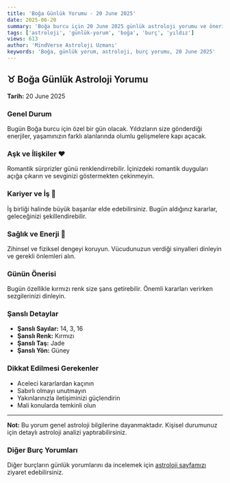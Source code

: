 ```yaml
---
title: 'Boğa Günlük Yorumu - 20 June 2025'
date: 2025-06-20
summary: 'Boğa burcu için 20 June 2025 günlük astroloji yorumu ve önerileri.'
tags: ['astroloji', 'günlük-yorum', 'boğa', 'burç', 'yıldız']
views: 613
author: 'MindVerse Astroloji Uzmanı'
keywords: 'Boğa, günlük yorum, astroloji, burç yorumu, 20 June 2025'
---
```


## ♉ Boğa Günlük Astroloji Yorumu

**Tarih:** 20 June 2025

### Genel Durum

Bugün Boğa burcu için özel bir gün olacak. Yıldızların size gönderdiği enerjiler, yaşamınızın farklı alanlarında olumlu gelişmelere kapı açacak.

### Aşk ve İlişkiler ❤️

Romantik sürprizler günü renklendirrebilir. İçinizdeki romantik duyguları açığa çıkarın ve sevginizi göstermekten çekinmeyin.

### Kariyer ve İş 💼

İş birliği halinde büyük başarılar elde edebilirsiniz. Bugün aldığınız kararlar, geleceğinizi şekillendirebilir.

### Sağlık ve Enerji 🌟

Zihinsel ve fiziksel dengeyi koruyun. Vücudunuzun verdiği sinyalleri dinleyin ve gerekli önlemleri alın.

### Günün Önerisi

Bugün özellikle kırmızı renk size şans getirebilir. Önemli kararları verirken sezgilerinizi dinleyin.

### Şanslı Detaylar

- **Şanslı Sayılar:** 14, 3, 16
- **Şanslı Renk:** Kırmızı
- **Şanslı Taş:** Jade
- **Şanslı Yön:** Güney

### Dikkat Edilmesi Gerekenler

- Aceleci kararlardan kaçının
- Sabırlı olmayı unutmayın
- Yakınlarınızla iletişiminizi güçlendirin
- Mali konularda temkinli olun

---

**Not:** Bu yorum genel astroloji bilgilerine dayanmaktadır. Kişisel durumunuz için detaylı astroloji analizi yaptırabilirsiniz.

### Diğer Burç Yorumları

Diğer burçların günlük yorumlarını da incelemek için [astroloji sayfamızı](https://www.mindversedaily.com) ziyaret edebilirsiniz.
